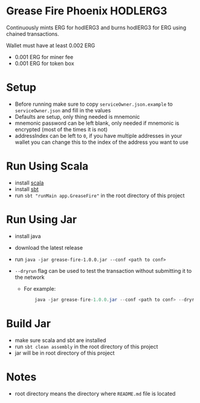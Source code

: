 # Grease Fire Phoenix HODLERG3

Continuously mints ERG for hodlERG3 and burns hodlERG3 for ERG using chained transactions.

Wallet must have at least 0.002 ERG
- 0.001 ERG for miner fee
- 0.001 ERG for token box


# Setup
- Before running make sure to copy `serviceOwner.json.example` to `serviceOwner.json` and fill in the values
- Defaults are setup, only thing needed is mnemonic
- mnemonic password can be left blank, only needed if mnemonic is encrypted (most of the times it is not)
- addressIndex can be left to `0`, if you have multiple addresses in your wallet you can change this to the index of the address you want to use



# Run Using Scala

- install [scala](https://www.scala-lang.org/download/)
- install [sbt](https://www.scala-sbt.org/download.html)
- run `sbt "runMain app.GreaseFire"` in the root directory of this project

# Run Using Jar
- install java
- download the latest release
- run `java -jar grease-fire-1.0.0.jar --conf <path to conf>`


- `--dryrun` flag can be used to test the transaction without submitting it to the network
  - For example:
    ```java
        java -jar grease-fire-1.0.0.jar --conf <path to conf> --dryrun
    ```
    

# Build Jar
- make sure scala and sbt are installed
- run `sbt clean assembly` in the root directory of this project
- jar will be in root directory of this project

# Notes
- root directory means the directory where `README.md` file is located
